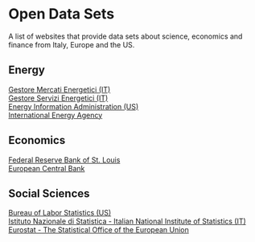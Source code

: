 Open Data Sets
==============
A list of websites that provide data sets about science, economics and finance
from Italy, Europe and the US.

## Energy
[Gestore Mercati Energetici (IT)](https://www.mercatoelettrico.org/It/default.aspx)  
[Gestore Servizi Energetici (IT)](https://gse.it/)    
[Energy Information Administration (US)](https://www.eia.gov/)  
[International Energy Agency](https://www.iea.org/)  

## Economics
[Federal Reserve Bank of St. Louis](https://fred.stlouisfed.org/)  
[European Central Bank](https://www.ecb.europa.eu/home/html/index.en.html)  

## Social Sciences
[Bureau of Labor Statistics (US)](https://www.bls.gov/)  
[Istituto Nazionale di Statistica - Italian National Institute of Statistics (IT)](https://www.istat.it/en/)  
[Eurostat - The Statistical Office of the European Union](https://ec.europa.eu/eurostat)  
